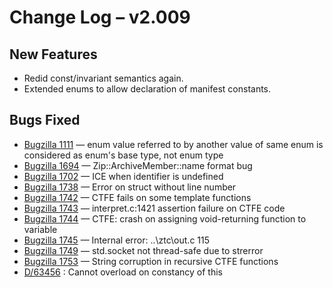 # Change Log &ndash; v2.009

## New Features

* Redid const/invariant semantics again.
* Extended enums to allow declaration of manifest constants.

## Bugs Fixed

* [Bugzilla 1111](/bug/1111) &mdash; enum value referred to by another value of same enum is considered as enum's base type, not enum type
* [Bugzilla 1694](/bug/1694) &mdash; Zip::ArchiveMember::name format bug
* [Bugzilla 1702](/bug/1702) &mdash; ICE when identifier is undefined
* [Bugzilla 1738](/bug/1738) &mdash; Error on struct without line number
* [Bugzilla 1742](/bug/1742) &mdash; CTFE fails on some template functions
* [Bugzilla 1743](/bug/1743) &mdash; interpret.c:1421 assertion failure on CTFE code
* [Bugzilla 1744](/bug/1744) &mdash; CTFE: crash on assigning void-returning function to variable
* [Bugzilla 1745](/bug/1745) &mdash; Internal error: ..\ztc\out.c 115
* [Bugzilla 1749](/bug/1749) &mdash; std.socket not thread-safe due to strerror
* [Bugzilla 1753](/bug/1753) &mdash; String corruption in recursive CTFE functions
* [D/63456](http://digitalmars.com/webnews/newsgroups.php?search_txt=&group=digitalmars.D&article_id=63456) :
  Cannot overload on constancy of this
